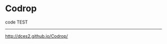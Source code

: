 # Codrop
code TEST
<hr>
<a href=http://dces2.github.io/Codrop/ target=_blank>http://dces2.github.io/Codrop/</a>
